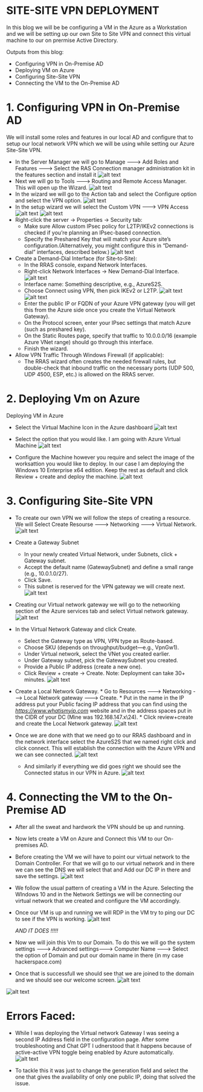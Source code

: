 # SITE-SITE VPN DEPLOYMENT

In this blog we will be be configuring a VM in the Azure as a Workstation and we will be setting up our own Site to Site VPN and connect this virtual machine to our on prermise Active Directory.

Outputs from this blog:
* Configuring VPN in On-Premise AD
* Deploying VM on Azure
* Configuring Site-Site VPN
* Connecting the VM to the On-Premise AD

# 1. Configuring VPN in On-Premise AD

We will install some roles and features in our local AD and configure that to setup our local network VPN which we will be using while setting our Azure Site-Site VPN.

 * In the Server Manager we will go to Manage ---> Add Roles and Features ---> Select the RAS Connection manager administration kit in the features section and install it 
 ![alt text](./images/image-8.png)
 * Next we will go to Tools ---> Routing and Remote Access Manager. This will open up the Wizard.
 ![alt text](./images/image-9.png)
 * In the wizard we will go to the Action tab and select the Configure option and select the VPN option.
 ![alt text](./images/image-10.png)
 * In the setup wizard we will select the Custom VPN ---> VPN Access
 ![alt text](./images/image-11.png)
 ![alt text](./images/image-12.png)
 * Right-click the server → Properties → Security tab:
    * Make sure Allow custom IPsec policy for L2TP/IKEv2 connections is checked if you’re planning an IPsec-based connection.
    * Specify the Preshared Key that will match your Azure site’s configuration.(Alternatively, you might configure this in “Demand-dial” interfaces, described below.)
    ![alt text](./images/image-13.png)
* Create a Demand-Dial Interface (for Site‐to‐Site):
    * In the RRAS console, expand Network Interfaces.
    * Right-click Network Interfaces → New Demand-Dial Interface.
    ![alt text](./images/image-14.png)
    * Interface name: Something descriptive, e.g., AzureS2S.
    * Choose Connect using VPN, then pick IKEv2 or L2TP.
    ![alt text](./images/image-15.png)
    ![alt text](./images/image-16.png)
    * Enter the public IP or FQDN of your Azure VPN gateway (you will get this from the Azure side once you create the Virtual Network Gateway).
    * On the Protocol screen, enter your IPsec settings that match Azure (such as preshared key).
    * On the Static Routes page, specify that traffic to 10.0.0.0/16 (example Azure VNet range) should go through this interface.
    * Finish the wizard.
* Allow VPN Traffic Through Windows Firewall (if applicable):
    * The RRAS wizard often creates the needed firewall rules, but double-check that inbound traffic on the necessary ports (UDP 500, UDP 4500, ESP, etc.) is allowed on the RRAS server.


# 2. Deploying Vm on Azure

Deploying VM in Azure

* Select the Virtual Machine Icon in the Azure dashboard 
![alt text](./images/image.png)

* Select the option that you would like. I am going with Azure Virtual Machine
![alt text](./images/image-1.png)

* Configure the Machine however you require and select the image of the worksattion you would like to deploy. In our case I am deploying the Windows 10 Enterprise x64 edition. Keep the rest as default and click Review + create and deploy the machine. 
![alt text](./images/image-2.png)

# 3. Configuring Site-Site VPN

* To create our own VPN we will follow the steps of creating a resource. We will Select Create Resourse ---> Networking ---> Virtual Network.
![alt text](./images/image-3.png)

* Create a Gateway Subnet

    * In your newly created Virtual Network, under Subnets, click + Gateway subnet.
    * Accept the default name (GatewaySubnet) and define a small range (e.g., 10.0.1.0/27).
    * Click Save.
    * This subnet is reserved for the VPN gateway we will create next.
    ![alt text](./images/image-4.png)

* Creating our Virtual network gateway we will go to the networking section of the Azure services tab and select Virtual network gateway.
    ![alt text](./images/image-5.png)

* In the Virtual Network Gateway and click Create.
    * Select the Gateway type as VPN, VPN type as Route-based.
    * Choose SKU (depends on throughput/budget—e.g., VpnGw1).
    * Under Virtual network, select the VNet you created earlier.
    * Under Gateway subnet, pick the GatewaySubnet you created.
    * Provide a Public IP address (create a new one).
    * Click Review + create → Create.
Note: Deployment can take 30+ minutes.
![alt text](./images/image-6.png)

* Create a Local Network Gateway.
        * Go to Resources ---> Networking ---> Local Network gateway ---> Create.
        * Put in the name in the IP address put your Public facing IP address that you can find using the *https://www.whatismyip.com* website and in the address spaces put in the CIDR of your DC (Mine was 192.168.147.x\24).
        * Click review+create and create the Local Network gateway.
        ![alt text](./images/image-17.png)

* Once we are done with that we need go to our RRAS dashboard and in the network interface select the  AzureS2S that we named right click and click connect. This will establish the connection with the Azure VPN and we can see connected.
    ![alt text](./images/image-18.png)
    * And similarly if everything we did goes right we should see the Connected status in our VPN in Azure.
    ![alt text](./images/image-19.png)

# 4. Connecting the VM to the On-Premise AD

* After all the sweat and hardwork the VPN should be up and running. 
* Now lets create a VM on Azure and Connect this VM to our On- premises AD.
* Before creating the VM we will have to point our virtual network to the Domain Controller. For that we will go to our virtual network  and in there we can see the DNS we will select that and Add our DC IP in there and save the settings.
![alt text](./images/image-20.png)
* We follow the usual pattern of creating a VM in the Azure. Selecting the WIndows 10 and in the Network Settings we will be connecting our virtual network that we created and configure the VM accordingly.
* Once our VM is up and running we will RDP in the VM try to ping our DC to see if the VPN is working.
![alt text](./images/image-21.png)

    *AND IT DOES !!!!!*

* Now we will join this Vm to our Domain. To do this we will go the system settings ---> Advanced settings---> Computer Name ---> Select the option of Domain and put  our domain name in there (in my case hackerspace.com)
* Once that is successfull we should see that we are joined to the domain and we should see our welcome screen.
![alt text](./images/image-22.png)

![alt text](./images/image-23.png)


# Errors Faced:

* While I was deploying the Virtual network Gateway I was seeing a second IP Address field in the configuration page. After some troubleshooting and Chat GPT I udnerstood that it happens because of active-active VPN toggle being enabled by Azure automatically. 
![alt text](./images/image-7.png)

* To tackle this it was just to change the generation field and select the one that gives the availability of only one public IP, doing that solved the issue.